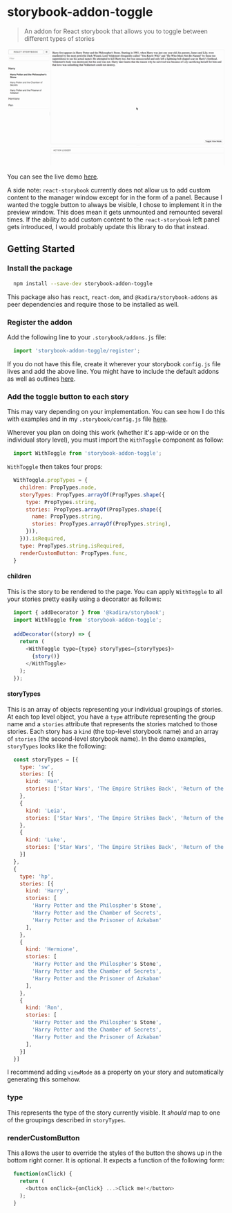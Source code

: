 # storybook-addon-toggle

> An addon for React storybook that allows you to toggle between different types of stories

![storybook-addon-toggle in action](https://raw.githubusercontent.com/majapw/storybook-addon-toggle/master/storybook-addon-toggle.gif)

You can see the live demo [here](https://majapw.github.io/storybook-addon-toggle).

A side note: `react-storybook` currently does not allow us to add custom content to the manager window except for in the form of a panel. Because I wanted the toggle button to always be visible, I chose to implement it in the preview window. This does mean it gets unmounted and remounted several times. If the ability to add custom content to the `react-storybook` left panel gets introduced, I would probably update this library to do that instead.

## Getting Started
### Install the package
```sh
  npm install --save-dev storybook-addon-toggle
```

This package also has `react`, `react-dom`, and `@kadira/storybook-addons` as peer dependencies and require those to be installed as well.

### Register the addon
Add the following line to your `.storybook/addons.js` file:
```js
  import 'storybook-addon-toggle/register';
```

If you do not have this file, create it wherever your storybook `config.js` file lives and add the above line. You might have to include the default addons as well as outlines [here](https://getstorybook.io/docs/react-storybook/addons/using-addons).

### Add the toggle button to each story
This may vary depending on your implementation. You can see how I do this with examples and in my `.storybook/config.js` file [here](https://github.com/majapw/storybook-addon-toggle/blob/master/.storybook/config.js).

Wherever you plan on doing this work (whether it's app-wide or on the individual story level), you must import the `WithToggle` component as follow:
```js
  import WithToggle from 'storybook-addon-toggle';
```

`WithToggle` then takes four props:
```js
  WithToggle.propTypes = {
    children: PropTypes.node,
    storyTypes: PropTypes.arrayOf(PropTypes.shape({
      type: PropTypes.string,
      stories: PropTypes.arrayOf(PropTypes.shape({
        name: PropTypes.string,
        stories: PropTypes.arrayOf(PropTypes.string),
      })),
    })).isRequired,
    type: PropTypes.string.isRequired,
    renderCustomButton: PropTypes.func,
  }
```

#### children
This is the story to be rendered to the page. You can apply `WithToggle` to all your stories pretty easily using a decorator as follows:
```js
  import { addDecorator } from '@kadira/storybook';
  import WithToggle from 'storybook-addon-toggle';

  addDecorator((story) => {
    return (
      <WithToggle type={type} storyTypes={storyTypes}>
        {story()}
      </WithToggle>
    );
  });
```

#### storyTypes
This is an array of objects representing your individual groupings of stories. At each top level object, you have a `type` attribute representing the group name and a `stories` attribute that represents the stories matched to those stories. Each story has a `kind` (the top-level storybook name) and an array of `stories` (the second-level storybook name). In the demo examples, `storyTypes` looks like the following:
```js
  const storyTypes = [{
    type: 'sw',
    stories: [{
      kind: 'Han',
      stories: ['Star Wars', 'The Empire Strikes Back', 'Return of the Jedi'],
    },
    {
      kind: 'Leia',
      stories: ['Star Wars', 'The Empire Strikes Back', 'Return of the Jedi'],
    },
    {
      kind: 'Luke',
      stories: ['Star Wars', 'The Empire Strikes Back', 'Return of the Jedi'],
    }]
  },
  {
    type: 'hp',
    stories: [{
      kind: 'Harry',
      stories: [
        'Harry Potter and the Philospher's Stone', 
        'Harry Potter and the Chamber of Secrets', 
        'Harry Potter and the Prisoner of Azkaban'
      ],
    },
    {
      kind: 'Hermione',
      stories: [
        'Harry Potter and the Philospher's Stone', 
        'Harry Potter and the Chamber of Secrets', 
        'Harry Potter and the Prisoner of Azkaban'
      ],
    },
    {
      kind: 'Ron',
      stories: [
        'Harry Potter and the Philospher's Stone', 
        'Harry Potter and the Chamber of Secrets', 
        'Harry Potter and the Prisoner of Azkaban'
      ],
    }]
  }]
```

I recommend adding `viewMode` as a property on your story and automatically generating this somehow.

### type
This represents the type of the story currently visible. It *should* map to one of the groupings described in `storyTypes`.

### renderCustomButton

This allows the user to override the styles of the button the shows up in the bottom right corner. It is optional. It expects a function of the following form:
```js
  function(onClick) {
    return (
      <button onClick={onClick} ...>Click me!</button>
    );
  }
```
